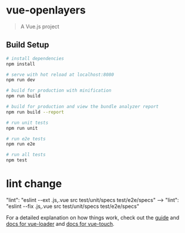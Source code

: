 # vue-openlayers

> A Vue.js project

## Build Setup

``` bash
# install dependencies
npm install

# serve with hot reload at localhost:8080
npm run dev

# build for production with minification
npm run build

# build for production and view the bundle analyzer report
npm run build --report

# run unit tests
npm run unit

# run e2e tests
npm run e2e

# run all tests
npm test
```

# lint change
"lint": "eslint --ext .js,.vue src test/unit/specs test/e2e/specs"
-->
"lint": "eslint --fix .js,.vue src test/unit/specs test/e2e/specs"


For a detailed explanation on how things work, check out the [guide](http://vuejs-templates.github.io/webpack/) and [docs for vue-loader](http://vuejs.github.io/vue-loader) and [docs for vue-touch](https://github.com/vuejs/vue-touch/tree/next).
